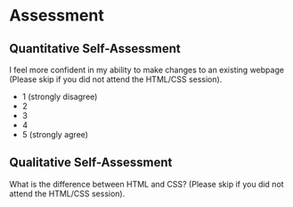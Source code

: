 # Assessment

## Quantitative Self-Assessment

I feel more confident in my ability to make changes to an existing webpage (Please skip if you did not attend the HTML/CSS session).
- 1 (strongly disagree)
- 2
- 3
- 4
- 5 (strongly agree)

## Qualitative Self-Assessment

What is the difference between HTML and CSS? (Please skip if you did not attend the HTML/CSS session).

